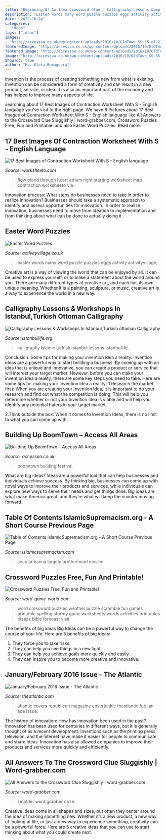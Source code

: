 ```yaml
---
title: "Beginning Of An Idea Crossword Clue - Calligraphy Lessons &amp; Workshops In Istanbul,turkish Ottoman Calligraphy"
description: "Easter words many word puzzle puzzles eggs activity activityvillage"
date: "2022-10-24"
categories:
- "ideas"
tags: ["ideas"]
images:
- "http://accessaa.co.uk/wp-content/uploads/2016/10/OldTown_SS-55-of-21-759x500.jpg"
featuredImage: "http://accessaa.co.uk/wp-content/uploads/2016/10/OldTown_SS-55-of-21-759x500.jpg"
featured_image: "http://accessaa.co.uk/wp-content/uploads/2016/10/OldTown_SS-55-of-21-759x500.jpg"
image: "http://accessaa.co.uk/wp-content/uploads/2016/10/OldTown_SS-55-of-21-759x500.jpg"
ShowToc: true
author: "Ms. Oleta Romaguera"
---
```



Invention is the process of creating something new from what is existing. Invention can be considered a form of creativity and can result in a new product, service, or idea. It is also an important part of the economy and has helped to improve many aspects of life.

	

		
searching about 17 Best Images of Contraction Worksheet With S - English language you've visit to the right page. We have 8 Pictures about 17 Best Images of Contraction Worksheet With S - English language like All Answers to the Crossword Clue Sluggishly | word-grabber.com, Crossword Puzzles Free, Fun and Printable! and also Easter Word Puzzles. Read more:
		
    
## 17 Best Images Of Contraction Worksheet With S - English Language

<img loading=lazy src="http://www.worksheeto.com/postpic/2014/11/in-the-right-atrium-of-heart-blood-flow-through-starting_578121.jpg" onerror="this.onerror=null;this.src='https://tse4.mm.bing.net/th?id=OIP.YbXyUNF6sYE2jB3rUSzkQwHaFj&amp;pid=15.1';" alt="17 Best Images of Contraction Worksheet With S - English language">

_Source: worksheeto.com_

>flow blood through heart atrium right starting worksheet map contraction worksheeto via. 

	

Innovation process: What steps do businesses need to take in order to realize innovation?
Businesses should take a systematic approach to identify and assess opportunities for innovation. In order to realize innovation, businesses need to move from ideation to implementation and from thinking about what can be done to actually doing it.

    
## Easter Word Puzzles

<img loading=lazy src="https://www.activityvillage.co.uk/sites/default/files/styles/medium/public/images/easter_how_many_words_460.jpg?itok=h0iDN-nX" onerror="this.onerror=null;this.src='https://tse2.mm.bing.net/th?id=OIP.neNCY8vuS_ta4yN4D3K-rQAAAA&amp;pid=15.1';" alt="Easter Word Puzzles">

_Source: activityvillage.co.uk_

>easter words many word puzzle puzzles eggs activity activityvillage. 

	

Creative art is a way of viewing the world that can be enjoyed by all. It can be used to express yourself, or to make a statement about the world around you. There are many different types of creative art, and each has its own unique meaning. Whether it is a painting, sculpture, or music, creative art is a way to experience the world in a new way.

    
## Calligraphy Lessons &amp; Workshops In Istanbul,Turkish Ottoman Calligraphy

<img loading=lazy src="http://www.istanbullife.org/calligraphy-set.jpg" onerror="this.onerror=null;this.src='https://tse3.mm.bing.net/th?id=OIP.QmC6v3QnH8a7b-36YsDz7wHaFh&amp;pid=15.1';" alt="Calligraphy Lessons &amp; Workshops In Istanbul,Turkish ottoman Calligraphy">

_Source: istanbullife.org_

>calligraphy islamic turkish istanbul lessons istanbullife. 

	

Conclusion: Some tips for making your invention idea a reality.
Invention ideas are a powerful way to start building a business. By coming up with an idea that is unique and innovative, you can create a product or service that will interest your target market. However, before you can make your invention idea a reality, there are some key steps you need to take. Here are some tips for making your Invention Idea a reality:
1.Research the market first: When you are creating your Invention Idea, it is important to do your research and find out what the competition is doing. This will help you determine whether or not your Invention Idea is viable and will help you identify any potential haters in your target market.

2.Think outside the box: When it comes to Invention Ideas, there is no limit to what you can come up with.

    
## Building Up BoomTown – Access All Areas

<img loading=lazy src="http://accessaa.co.uk/wp-content/uploads/2016/10/OldTown_SS-55-of-21-759x500.jpg" onerror="this.onerror=null;this.src='https://tse2.mm.bing.net/th?id=OIP.Tj9EwHL06286Nnn2kVtBcgHaE4&amp;pid=15.1';" alt="Building Up BoomTown – Access All Areas">

_Source: accessaa.co.uk_

>boomtown building festival. 

	

What are big ideas?
Ideas are a powerful tool that can help businesses and individuals achieve success. By thinking big, businesses can come up with novel ways to improve their products and services, while individuals can explore new ways to serve their needs and get things done. Big ideas are what make America great, and they’re what will keep the country moving forward.

    
## Table Of Contents IslamicSupremacism.org - A Short Course Previous Page

<img loading=lazy src="https://islamicsupremacism.com/Muslim_Brotherhood_on_IS%26J_files/pastedGraphic.png" onerror="this.onerror=null;this.src='https://tse1.mm.bing.net/th?id=OIP.KRpF6EvORgJ-Hemyl41tmQAAAA&amp;pid=15.1';" alt="Table of Contents IslamicSupremacism.org - A Short Course Previous Page">

_Source: islamicsupremacism.com_

>secular banna largely brotherhood muslim. 

	

	

    
## Crossword Puzzles Free, Fun And Printable!

<img loading=lazy src="https://www.word-game-world.com/images/stormy-weather-cw-puzzle-scramble.png" onerror="this.onerror=null;this.src='https://tse4.mm.bing.net/th?id=OIP.og7BCENrXZB2DIsOsG_STAAAAA&amp;pid=15.1';" alt="Crossword Puzzles Free, Fun and Printable!">

_Source: word-game-world.com_

>word crossword puzzles weather puzzle scramble fun games printable spelling stormy game worksheets words activities printables pizazz bible forecast visit. 

	

The benefits of big ideas
Big Ideas can be a powerful way to change the course of your life. Here are 5 benefits of big ideas:
1. They force you to take risks.
2. They can help you see things in a new light.
3. They can help you achieve goals more quickly and easily.
4. They can inspire you to become more creative and innovative.

    
## January/February 2016 Issue - The Atlantic

<img loading=lazy src="https://cdn.theatlantic.com/assets/media/img/issues/2015/12/14/0116_Cover_RGB/original.jpg" onerror="this.onerror=null;this.src='https://tse4.mm.bing.net/th?id=OIP.mK_RZs8qU3SN4LBeZEdkkgHaJ3&amp;pid=15.1';" alt="January/February 2016 Issue - The Atlantic">

_Source: theatlantic.com_

>atlantic covers republican magazine coverjunkie theatlantic feb jan ace issue. 

	

The history of innovation: How has innovation been used in the past?
Innovation has been used for centuries in different ways, but it is generally thought of as a recent development. Inventions such as the printing press, television, and the Internet have made it easier for people to communicate and share ideas. Innovation has also allowed companies to improve their products and services more quickly and efficiently.

    
## All Answers To The Crossword Clue Sluggishly | Word-grabber.com

<img loading=lazy src="https://www.word-grabber.com/3/m/2019/03/to-smolder.jpg" onerror="this.onerror=null;this.src='https://tse1.mm.bing.net/th?id=OIP.9noSHZZVtHb3a14lWWyofQHaEK&amp;pid=15.1';" alt="All Answers to the Crossword Clue Sluggishly | word-grabber.com">

_Source: word-grabber.com_

>smolder word grabber ooze. 

	

Creative ideas come in all shapes and sizes, but often they center around the idea of making something new. Whether it’s a new product, a new way of looking at life, or just a new way to experience something, creativity can be a powerful force. Here are 5 creative ideas that you can use to start thinking about what you could create next.

